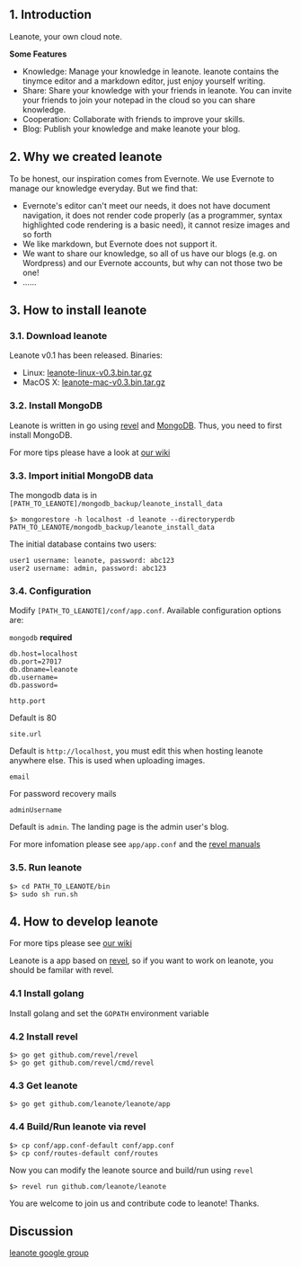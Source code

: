 ## 1. Introduction

Leanote, your own cloud note.

**Some Features**

* Knowledge: Manage your knowledge in leanote. leanote contains the tinymce editor and a markdown editor, just enjoy yourself writing.
* Share: Share your knowledge with your friends in leanote. You can invite your friends to join your notepad in the cloud so you can share knowledge.
* Cooperation: Collaborate with friends to improve your skills.
* Blog: Publish your knowledge and make leanote your blog.

## 2. Why we created leanote
To be honest, our inspiration comes from Evernote. We use Evernote to manage our knowledge everyday. But we find that:
* Evernote's editor can't meet our needs, it does not have document navigation, it does not render code properly (as a programmer, syntax highlighted code rendering is a basic need), it cannot resize images and so forth
* We like markdown, but Evernote does not support it.
* We want to share our knowledge, so all of us have our blogs (e.g. on Wordpress) and our Evernote accounts, but why can not those two be one!
* ......

## 3. How to install leanote

### 3.1. Download leanote

Leanote v0.1 has been released. Binaries:

* Linux: [leanote-linux-v0.3.bin.tar.gz](https://github.com/leanote/leanote/releases/download/0.3/leanote-linux-v0.3.bin.tar.gz)
* MacOS X: [leanote-mac-v0.3.bin.tar.gz](https://github.com/leanote/leanote/releases/download/0.3/leanote-mac-v0.3.bin.tar.gz)

### 3.2. Install MongoDB

Leanote is written in go using [revel](https://revel.github.io/) and [MongoDB](https://www.mongodb.org). Thus, you need to first install MongoDB.

For more tips please have a look at [our wiki](https://github.com/leanote/leanote/wiki/Install-Mongodb)

### 3.3. Import initial MongoDB data

The mongodb data is in `[PATH_TO_LEANOTE]/mongodb_backup/leanote_install_data`

```
$> mongorestore -h localhost -d leanote --directoryperdb PATH_TO_LEANOTE/mongodb_backup/leanote_install_data
```

The initial database contains two users:

```
user1 username: leanote, password: abc123
user2 username: admin, password: abc123
```

### 3.4. Configuration

Modify `[PATH_TO_LEANOTE]/conf/app.conf`. Available configuration options are:

``mongodb``  **required**

```Shell
db.host=localhost
db.port=27017
db.dbname=leanote
db.username=
db.password=
```

``http.port``

Default is 80

``site.url``

Default is `http://localhost`, you must edit this when hosting leanote anywhere else. This is used when uploading images.

``email``

For password recovery mails

``adminUsername``

Default is `admin`. The landing page is the admin user's blog.

For more infomation please see `app/app.conf` and the [revel manuals](https://revel.github.io/)

### 3.5. Run leanote

```
$> cd PATH_TO_LEANOTE/bin
$> sudo sh run.sh
```

## 4. How to develop leanote

For more tips please see [our wiki](https://github.com/leanote/leanote/wiki/How-to-develop-leanote)

Leanote is a app based on [revel](https://revel.github.io/), so if you want to work on leanote, you should be familar with revel.

### 4.1 Install golang

Install golang and set the `GOPATH` environment variable

### 4.2 Install revel
```
$> go get github.com/revel/revel
$> go get github.com/revel/cmd/revel
```

### 4.3 Get leanote

```
$> go get github.com/leanote/leanote/app
```

### 4.4 Build/Run leanote via revel

```
$> cp conf/app.conf-default conf/app.conf
$> cp conf/routes-default conf/routes
```

Now you can modify the leanote source and build/run using `revel`

```
$> revel run github.com/leanote/leanote
```

You are welcome to join us and contribute code to leanote! Thanks.

## Discussion
[leanote google group](https://groups.google.com/forum/#!forum/leanote)
